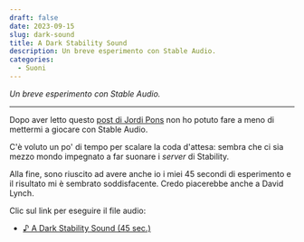 ```yaml
---
draft: false
date: 2023-09-15 
slug: dark-sound
title: A Dark Stability Sound
description: Un breve esperimento con Stable Audio.
categories:
  - Suoni
---
```


*Un breve esperimento con Stable Audio.*

<!-- more --> 

---

Dopo aver letto questo [post di Jordi Pons](http://www.jordipons.me/on-prompting-stable-audio/) non ho potuto fare a meno di mettermi a giocare con Stable Audio.

C'è voluto un po' di tempo per scalare la coda d'attesa: sembra che ci sia mezzo mondo impegnato a far suonare i *server* di Stability.

Alla fine, sono riuscito ad avere anche io i miei 45 secondi di esperimento e il risultato mi è sembrato soddisfacente. Credo piacerebbe anche a David Lynch.

Clic sul link per eseguire il file audio:

- [♪ A Dark Stability Sound (45 sec.)](audio/ADarkStabilitySound.mp3)